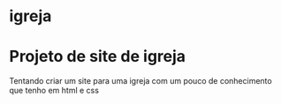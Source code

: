 # igreja

<h1>Projeto de site de igreja</h1>

<p>Tentando criar um site para uma igreja com um pouco de conhecimento que tenho em html e css</p>